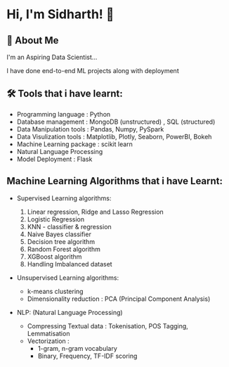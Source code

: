 
# Hi, I'm Sidharth! 👋


## 🚀 About Me
I'm an Aspiring Data Scientist...

I have done end-to-end ML projects along with deployment

## 🛠 Tools that i have learnt:

* Programming language : Python                                                            
* Database management : MongoDB (unstructured) , SQL (structured)                                                            
* Data Manipulation tools : Pandas, Numpy, PySpark
* Data Visulization tools : Matplotlib, Plotly, Seaborn, PowerBI, Bokeh
* Machine Learning package : scikit learn
* Natural Language Processing
* Model Deployment : Flask

## Machine Learning Algorithms that i have Learnt:

* Supervised Learning algorithms:
     1) Linear regression, Ridge and Lasso Regression   
     2) Logistic Regression
     3) KNN - classifier & regression                   
     4) Naive Bayes classifier
     5) Decision tree algorithm                         
     6) Random Forest algorithm
     7) XGBoost algorithm
     8) Handling Imbalanced dataset

* Unsupervised Learning algorithms:
    * k-means clustering
    * Dimensionality reduction : PCA (Principal Component Analysis)
    
* NLP: (Natural Language Processing)
    * Compressing Textual data : Tokenisation, POS Tagging, Lemmatisation
    * Vectorization : 
        * 1-gram, n-gram vocabulary
        * Binary, Frequency, TF-IDF scoring

